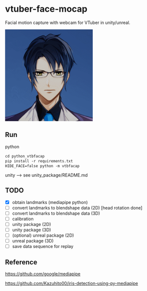 # vtuber-face-mocap
Facial motion capture with webcam for VTuber in unity/unreal.

<img src="images\live2d_mouth_eyeblink.gif" height="300">

## Run
python
```
cd python_vtbfacap
pip install -r requirements.txt
HIDE_FACE=false python -m vtbfacap
```

unity --> see unity_package/README.md

## TODO
- [x] obtain landmarks (mediapipe python)
- [ ] convert landmarks to blendshape data (2D) [head rotation done]
- [ ] convert landmarks to blendshape data (3D)
- [ ] calibration
- [ ] unity package (2D)
- [ ] unity package (3D)
- [ ] (optional) unreal package (2D)
- [ ] unreal package (3D)
- [ ] save data sequence for replay

## Reference
https://github.com/google/mediapipe

https://github.com/Kazuhito00/iris-detection-using-py-mediapipe
